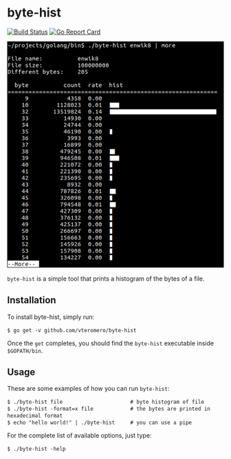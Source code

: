 # byte-hist

[![Build Status](https://travis-ci.org/vteromero/byte-hist.svg?branch=master)](https://travis-ci.org/vteromero/byte-hist)
[![Go Report Card](https://goreportcard.com/badge/github.com/vteromero/byte-hist)](https://goreportcard.com/report/github.com/vteromero/byte-hist)

![Execution example](images/example.png "Execution example")

`byte-hist` is a simple tool that prints a histogram of the bytes of a file.

## Installation

To install byte-hist, simply run:

```
$ go get -v github.com/vteromero/byte-hist
```

Once the `get` completes, you should find the `byte-hist` executable inside
`$GOPATH/bin`.

## Usage

These are some examples of how you can run `byte-hist`:

```
$ ./byte-hist file                      # byte histogram of file
$ ./byte-hist -format=x file            # the bytes are printed in hexadecimal format
$ echo "hello world!" | ./byte-hist     # you can use a pipe
```

For the complete list of available options, just type:

```
$ ./byte-hist -help
```


